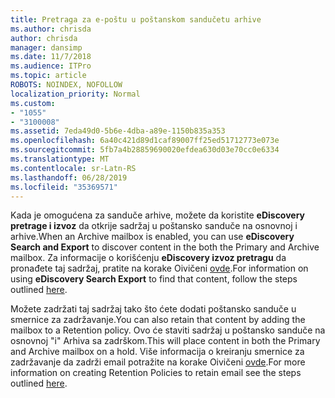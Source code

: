 ```yaml
---
title: Pretraga za e-poštu u poštanskom sandučetu arhive
ms.author: chrisda
author: chrisda
manager: dansimp
ms.date: 11/7/2018
ms.audience: ITPro
ms.topic: article
ROBOTS: NOINDEX, NOFOLLOW
localization_priority: Normal
ms.custom:
- "1055"
- "3100008"
ms.assetid: 7eda49d0-5b6e-4dba-a89e-1150b835a353
ms.openlocfilehash: 6a40c421d89d1caf89007ff25ed51712773e073e
ms.sourcegitcommit: 5fb7a4b28859690020efdea630d03e70cc0e6334
ms.translationtype: MT
ms.contentlocale: sr-Latn-RS
ms.lasthandoff: 06/28/2019
ms.locfileid: "35369571"
---
```

<span data-ttu-id="18078-102">Kada je omogućena za sanduče arhive, možete da koristite **eDiscovery pretrage i izvoz** da otkrije sadržaj u poštansko sanduče na osnovnoj i arhive.</span><span class="sxs-lookup"><span data-stu-id="18078-102">When an Archive mailbox is enabled, you can use **eDiscovery Search and Export** to discover content in the both the Primary and Archive mailbox.</span></span> <span data-ttu-id="18078-103">Za informacije o korišćenju **eDiscovery izvoz pretragu** da pronađete taj sadržaj, pratite na korake Oivičeni [ovde](https://docs.microsoft.com/office365/securitycompliance/export-search-results).</span><span class="sxs-lookup"><span data-stu-id="18078-103">For information on using **eDiscovery Search Export** to find that content, follow the steps outlined [here](https://docs.microsoft.com/office365/securitycompliance/export-search-results).</span></span>
  
<span data-ttu-id="18078-104">Možete zadržati taj sadržaj tako što ćete dodati poštansko sanduče u smernice za zadržavanje.</span><span class="sxs-lookup"><span data-stu-id="18078-104">You can also retain that content by adding the mailbox to a Retention policy.</span></span> <span data-ttu-id="18078-105">Ovo će staviti sadržaj u poštansko sanduče na osnovnoj "i" Arhiva sa zadrškom.</span><span class="sxs-lookup"><span data-stu-id="18078-105">This will place content in both the Primary and Archive mailbox on a hold.</span></span> <span data-ttu-id="18078-106">Više informacija o kreiranju smernice za zadržavanje da zadrži email potražite na korake Oivičeni [ovde](https://docs.microsoft.com/Office365/securitycompliance/retention-policies).</span><span class="sxs-lookup"><span data-stu-id="18078-106">For more information on creating Retention Policies to retain email see the steps outlined [here](https://docs.microsoft.com/Office365/securitycompliance/retention-policies).</span></span>
  